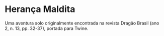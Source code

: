 # Herança Maldita
Uma aventura solo originalmente encontrada na revista Dragão Brasil (ano 2, n. 13, pp. 32-37), portada para Twine.
